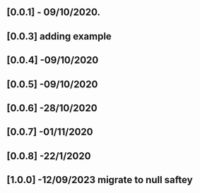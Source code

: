 

## [0.0.1] - 09/10/2020.

## [0.0.3] adding example

## [0.0.4] -09/10/2020

## [0.0.5] -09/10/2020

## [0.0.6] -28/10/2020

## [0.0.7] -01/11/2020

## [0.0.8] -22/1/2020

## [1.0.0] -12/09/2023 migrate to null saftey